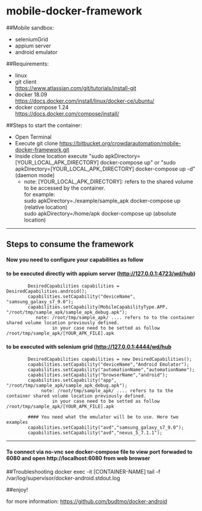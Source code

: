 # mobile-docker-framework
##Mobile sandbox:
- seleniumGrid
- appium server
- android emulator


##Requirements:
- linux
- git client   
     https://www.atlassian.com/git/tutorials/install-git
- docker 18.09    
     https://docs.docker.com/install/linux/docker-ce/ubuntu/
- docker compose 1.24   
     https://docs.docker.com/compose/install/

##Steps to start the container:
- Open Terminal
- Execute git clone https://bitbucket.org/crowdarautomation/mobile-docker-framework.git
- Inside clone location execute "sudo apkDirectory=[YOUR_LOCAL_APK_DIRECTORY] docker-compose up" or "sudo apkDirectory=[YOUR_LOCAL_APK_DIRECTORY] docker-compose up -d" (daemon mode)
    - note: [YOUR_LOCAL_APK_DIRECTORY]: refers to the shared volume to be accessed by the container.   
        for example:      
                    sudo apkDirectory=./example/sample_apk docker-compose up (relative location)   
                    sudo apkDirectory=/home/apk docker-compose up  (absolute location)   
                      
---------------------------------------------------------------------------------------

## Steps to consume the framework

#### Now you need to configure your capabilities as follow

#### 		to be executed directly with appium server (http://127.0.0.1:4723/wd/hub)
        	DesiredCapabilities capabilities = DesiredCapabilities.android();
        	capabilities.setCapability("deviceName", "samsung_galaxy_s7_9.0");
            capabilities.setCapability(MobileCapabilityType.APP, "/root/tmp/sample_apk/sample_apk_debug.apk");   
               note: /root/tmp/sample_apk/ .... refers to to the container shared volume location previously defined.
                     in your case need to be setted as follow /root/tmp/sample_apk/[YOUR_APK_FILE].apk
        	
#### 		to be executed with selenium grid (http://127.0.0.1:4444/wd/hub
        	DesiredCapabilities capabilities = new DesiredCapabilities();
        	capabilities.setCapability("deviceName","Android Emulator");
        	capabilities.setCapability("automationName","automationName");
            capabilities.setCapability("browserName","android");
        	capabilities.setCapability("app", "/root/tmp/sample_apk/sample_apk_debug.apk");   
     	         note: /root/tmp/sample_apk/ .... refers to to the container shared volume location previously defined.
                     in your case need to be setted as follow /root/tmp/sample_apk/[YOUR_APK_FILE].apk
			
			#### You need what the emulator will be to use. Here two examples
        	capabilities.setCapability("avd","samsung_galaxy_s7_9.0");
            capabilities.setCapability("avd","nexus_5_7.1.1");
            
            
        	
            
---------------------------------------------------------------------------------------
#### To connect via no-vnc see docker-compose file to view port forwaded to 6080 and open http://localhost:6080 from web browser

##Troubleshooting
docker exec -it [CONTAINER-NAME] tail -f /var/log/supervisor/docker-android.stdout.log

##enjoy!

for more information: https://github.com/budtmo/docker-android

